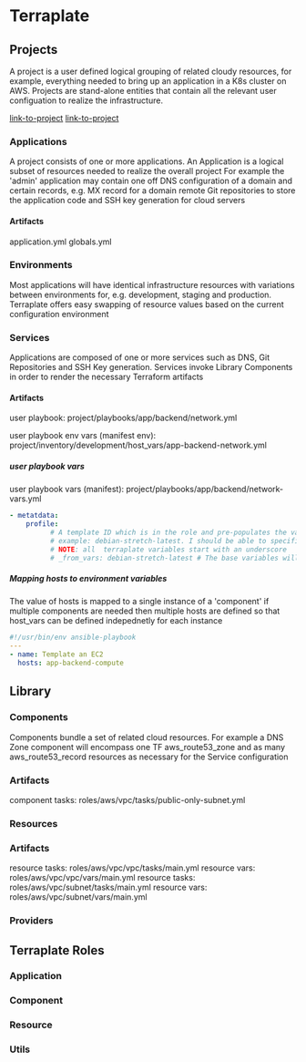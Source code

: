 # Terraplate

## Projects

A project is a user defined logical grouping of related cloudy resources, for example, everything needed to bring up an application in a K8s cluster on AWS.
Projects are stand-alone entities that contain all the relevant user configuation to realize the infrastructure.

[link-to-project](roles/terraplate/project/README.md)
[link-to-project](roles/terraplate/project)

### Applications

A project consists of one or more applications. An Application is a logical subset of resources needed to realize the overall project
For example the 'admin' application may contain one off DNS configuration of a domain and certain records, e.g. MX record for a domain
remote Git repositories to store the application code and SSH key generation for cloud servers

#### Artifacts

application.yml
globals.yml


### Environments

Most applications will have identical infrastructure resources with variations between environments for, e.g. development, staging and production.
Terraplate offers easy swapping of resource values based on the current configuration environment

### Services

Applications are composed of one or more services such as DNS, Git Repositories and SSH Key generation.
Services invoke Library Components in order to render the necessary Terraform artifacts

#### Artifacts

user playbook: project/playbooks/app/backend/network.yml

user playbook env vars (manifest env): project/inventory/development/host_vars/app-backend-network.yml

##### user playbook vars

user playbook vars (manifest): project/playbooks/app/backend/network-vars.yml

```yaml
- metatdata:
    profile:
          # A template ID which is in the role and pre-populates the values but which can also be overridden
          # example: debian-stretch-latest. I should be able to specifiy that as a 'selector'
          # NOTE: all  terraplate variables start with an underscore
          # _from_vars: debian-stretch-latest # The base variables will be derived from aws_ami/vars/debian-stretch-latest.yml
```

##### Mapping hosts to environment variables

The value of hosts is mapped to a single instance of a 'component'
 if multiple components are needed then multiple hosts are defined
 so that host_vars can be defined indepednetly for each instance

```yaml
#!/usr/bin/env ansible-playbook
---
- name: Template an EC2
  hosts: app-backend-compute
```

## Library

### Components

Components bundle a set of related cloud resources. For example a DNS Zone component will encompass one TF aws_route53_zone and 
as many aws_route53_record resources as necessary for the Service configuration

### Artifacts

component tasks: roles/aws/vpc/tasks/public-only-subnet.yml


### Resources

### Artifacts

resource tasks: roles/aws/vpc/vpc/tasks/main.yml
resource vars: roles/aws/vpc/vpc/vars/main.yml
resource tasks: roles/aws/vpc/subnet/tasks/main.yml
resource vars: roles/aws/vpc/subnet/vars/main.yml


### Providers


## Terraplate Roles

### Application

### Component

### Resource

### Utils
